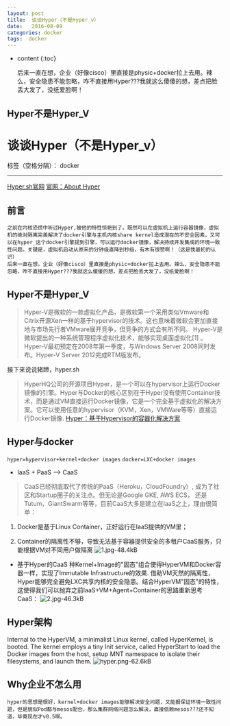 ```yaml
---
layout: post
title:  谈谈Hyper（不是Hyper_v）
date:   2016-08-09
categories: docker
tags:  docker
---
```


* content
{:toc}

    后来一直在想，企业（好像cisco）里直接是physic+docker拉上去用。辣么，安全隐患不能忽略，咋不直接用Hyper???我就这么傻傻的想，差点把脸丢大发了，没纸爱脸啊！
    
    
## Hyper不是Hyper_V





# 谈谈Hyper（不是Hyper_v）

标签（空格分隔）： docker

---

[Hyper.sh官网](https://hyper.sh/why-hyper.html)
[官网：About Hyper](https://docs.hyper.sh/index.html)
## 前言
    之前在内核恐慌中听过Hyper,被他的特性惊艳到了。既然可以在虚拟机上运行容器镜像，虚拟机的绝对隔离完美解决了docker引擎与主机内核share kernel造成潜在的不安全因素，又可以在hyper_这个docker引擎提到引擎，可以运行docker镜像，解决持续开发集成的环境一致性问题。关键是，虚拟机启动从原来的分钟级直降到秒级，有木有很赞啊！（这是我最初的认识）
    后来一直在想，企业（好像cisco）里直接是physic+docker拉上去用。辣么，安全隐患不能忽略，咋不直接用Hyper???我就这么傻傻的想，差点把脸丢大发了，没纸爱脸啊！
    
    
## Hyper不是Hyper_V
>Hyper-V是微软的一款虚拟化产品，是微软第一个采用类似Vmware和Citrix开源Xen一样的基于hypervisor的技术。这也意味着微软会更加直接地与市场先行者VMware展开竞争，但竞争的方式会有所不同。
Hyper-V是微软提出的一种系统管理程序虚拟化技术，能够实现桌面虚拟化\[1]  。Hyper-V最初预定在2008年第一季度，与Windows Server 2008同时发布。Hyper-V Server 2012完成RTM版发布。

接下来说说猪蹄，hyper.sh

>HyperHQ公司的开源项目Hyper，是一个可以在hypervisor上运行Docker镜像的引擎。Hyper与Docker的核心区别在于Hyper没有使用Container技术，而是通过VM直接运行Docker镜像，它是一个完全基于虚拟化的解决方案。它可以使用任意的hypervisor（KVM，Xen，VMWare等等）直接运行Docker镜像.
[Hyper：基于Hypervisor的容器化解决方案](http://www.infoq.com/cn/news/2015/06/Hyper-Hypervisor-Docker)

## Hyper与docker
`hyper=hypervisor+kernel+docker images`
`docker=LXC+docker images`

 - IaaS + PaaS --> CaaS
>CaaS已经彻底取代了传统的PaaS（Heroku，CloudFoundry）, 成为了社区和Startup圈子的关注点。但无论是Google GKE, AWS ECS， 还是Tutum，GiantSwarm等等，目前CaaS大多是建立在IaaS之上，理由很简单：

         

 1. Docker是基于Linux Container，正好运行在IaaS提供的VM里；
     
 2. Container的隔离性不够，导致无法基于容器提供安全的多租户CaaS服务，只能根据VM对不同用户做隔离
![1.jpg-48.4kB][1]

 - 基于Hyper的CaaS
种Kernel+Image的"固态"组合使得HyperVM和Docker容器一样，实现了Immutable Infrastructure的效果.
借助VM天然的隔离性，Hyper能够完全避免LXC共享内核的安全隐患。结合HyperVM"固态"的特性，这使得我们可以抛弃之前IaaS+VM+Agent+Container的思路重新思考CaaS：
![2.jpg-46.3kB][2]
## Hyper架构
Internal to the HyperVM, a minimalist Linux kernel, called HyperKernel, is booted. The kernel employs a tiny Init service, called HyperStart to load the Docker images from the host, setup MNT namespace to isolate their filesystems, and launch them.
![hyper.png-62.6kB][3]


## Why企业不怎么用
    hyper的思想是很好，kernel+docker images能够解决安全问题，又能报保证环境一致性问题，但是貌似Pod都与mesos配合，那么集群网络问题怎么解决，直接依赖mesos???还不知道，毕竟现在才v0.5啊。

  [1]: http://static.zybuluo.com/maorongrong/dyfifglai9dkl9ihsrz230iw/1.jpg
  [2]: http://static.zybuluo.com/maorongrong/zmu7b8290g1klko7l70bky1m/2.jpg
  [3]: http://static.zybuluo.com/maorongrong/s80dykx4nv0qlcm5xz9a6ze9/hyper.png